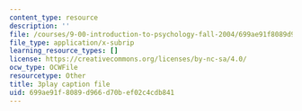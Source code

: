 ```yaml
---
content_type: resource
description: ''
file: /courses/9-00-introduction-to-psychology-fall-2004/699ae91f8089d966d70bef02c4cdb841_10503.srt
file_type: application/x-subrip
learning_resource_types: []
license: https://creativecommons.org/licenses/by-nc-sa/4.0/
ocw_type: OCWFile
resourcetype: Other
title: 3play caption file
uid: 699ae91f-8089-d966-d70b-ef02c4cdb841
---
```


